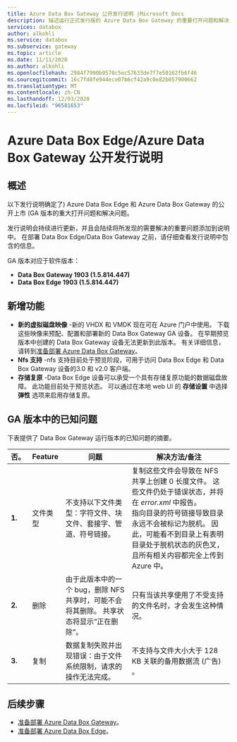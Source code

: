 ```yaml
---
title: Azure Data Box Gateway 公开发行说明 |Microsoft Docs
description: 描述运行正式发行版的 Azure Data Box Gateway 的重要打开问题和解决方法。
services: databox
author: alkohli
ms.service: databox
ms.subservice: gateway
ms.topic: article
ms.date: 11/11/2020
ms.author: alkohli
ms.openlocfilehash: 2984f7990b9570c5ec57633de7f7e50162fb6f46
ms.sourcegitcommit: 16c7fd8fe944ece07b6cf42a9c0e82b057900662
ms.translationtype: MT
ms.contentlocale: zh-CN
ms.lasthandoff: 12/03/2020
ms.locfileid: "96581653"
---
```

# <a name="azure-data-box-edgeazure-data-box-gateway-general-availability-release-notes"></a>Azure Data Box Edge/Azure Data Box Gateway 公开发行说明

## <a name="overview"></a>概述

以下发行说明确定了) Azure Data Box Edge 和 Azure Data Box Gateway 的公开上市 (GA 版本的重大打开问题和解决问题。 

发行说明会持续进行更新，并且会陆续将所发现的需要解决的重要问题添加到说明中。 在部署 Data Box Edge/Data Box Gateway 之前，请仔细查看发行说明中包含的信息。

GA 版本对应于软件版本：

- **Data Box Gateway 1903 (1.5.814.447)**
- **Data Box Edge 1903 (1.5.814.447)**


## <a name="whats-new"></a>新增功能

- **新的虚拟磁盘映像** -新的 VHDX 和 VMDK 现在可在 Azure 门户中使用。 下载这些映像来预配、配置和部署新的 Data Box Gateway GA 设备。 在早期预览版本中创建的 Data Box Gateway 设备无法更新到此版本。 有关详细信息，请转到[准备部署 Azure Data Box Gateway](data-box-gateway-deploy-prep.md)。
- **Nfs 支持** -nfs 支持目前处于预览阶段，可用于访问 Data Box Edge 和 Data Box Gateway 设备的3.0 和 v2.0 客户端。
- **存储复原** -Data Box Edge 设备可以承受一个具有存储复原功能的数据磁盘故障。 此功能目前处于预览状态。 可以通过在本地 web UI 的 **存储设置** 中选择 **弹性** 选项来启用存储复原。


## <a name="known-issues-in-ga-release"></a>GA 版本中的已知问题

下表提供了 Data Box Gateway 运行版本的已知问题的摘要。

| 否。 | Feature | 问题 | 解决方法/备注 |
| --- | --- | --- | --- |
| **1.** |文件类型 | 不支持以下文件类型：字符文件、块文件、套接字、管道、符号链接。  |复制这些文件会导致在 NFS 共享上创建 0 长度文件。 这些文件仍处于错误状态，并将在 *error.xml* 中报告。 <br> 指向目录的符号链接导致目录永远不会被标记为脱机。 因此，可能看不到目录上有表明目录处于脱机状态的灰色叉，且所有相关内容都完全上传到 Azure 中。 |
| **2.** |删除 | 由于此版本中的一个 bug，删除 NFS 共享时，可能不会将其删除。 共享状态将显示“正在删除”。  |只有当该共享使用了不受支持的文件名时，才会发生这种情况。 |
| **3.** |复制 | 数据复制失败并出现错误：由于文件系统限制，请求的操作无法完成。  |不支持与文件大小大于 128 KB 关联的备用数据流 (广告) 。   |


## <a name="next-steps"></a>后续步骤

- [准备部署 Azure Data Box Gateway](data-box-gateway-deploy-prep.md)。
- [准备部署 Azure Data Box Edge](../databox-online/azure-stack-edge-deploy-prep.md)。
